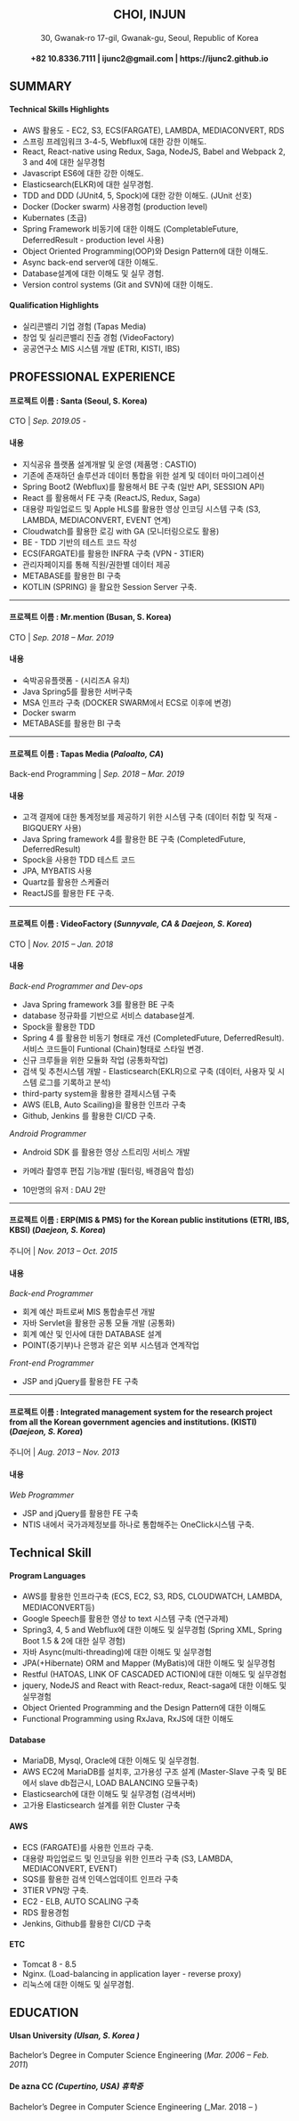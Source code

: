 <h2>
    <p align="center">
        CHOI, INJUN
    </p>
</h2>
<p align="center">
    30, Gwanak-ro 17-gil, Gwanak-gu, Seoul, Republic of Korea
</p>
<h4>
    <p align="center">
        +82 10.8336.7111 | ijunc2@gmail.com | https://ijunc2.github.io
    </p>
</h4>


## SUMMARY

#### Technical Skills Highlights

* AWS 활용도 - EC2, S3, ECS(FARGATE), LAMBDA, MEDIACONVERT, RDS
* 스프링 프레임워크 3-4-5, Webflux에 대한 강한 이해도.
* React, React-native using Redux, Saga, NodeJS, Babel and Webpack 2, 3 and 4에 대한 실무경험
* Javascript ES6에 대한 강한 이해도.
* Elasticsearch(ELKR)에 대한 실무경험.
* TDD and DDD (JUnit4, 5, Spock)에 대한 강한 이해도. (JUnit 선호) 
* Docker (Docker swarm) 사용경험 (production level)
* Kubernates (초급)
* Spring Framework 비동기에 대한 이해도 (CompletableFuture, DeferredResult - production level 사용)
* Object Oriented Programming(OOP)와 Design Pattern에 대한 이해도.
* Async back-end server에 대한 이해도.
* Database설계에 대한 이해도 및 실무 경험.
* Version control systems (Git and SVN)에 대한 이해도.

#### Qualification Highlights

* 실리콘밸리 기업 경험 (Tapas Media)
* 창업 및 실리콘밸리 진출 경험 (VideoFactory)
* 공공연구소 MIS 시스템 개발 (ETRI, KISTI, IBS)

## PROFESSIONAL EXPERIENCE

#### 프로젝트 이름 : Santa (Seoul, S. Korea)
CTO | _Sep. 2019.05 -_

#### 내용

* 지식공유 플랫폼 설계개발 및 운영 (제품명 : CASTIO)
* 기존에 존재하던 솔루션과 데이터 통합을 위한 설계 및 데이터 마이그레이션
* Spring Boot2 (Webflux)를 활용해서 BE 구축 (일반 API, SESSION API)
* React 를 활용해서 FE 구축 (ReactJS, Redux, Saga)
* 대용량 파일업로드 및 Apple HLS를 활용한 영상 인코딩 시스템 구축 (S3, LAMBDA, MEDIACONVERT, EVENT 연계)
* Cloudwatch를 활용한 로깅 with GA (모니터링으로도 활용)
* BE - TDD 기반의 테스트 코드 작성
* ECS(FARGATE)를 활용한 INFRA 구축 (VPN - 3TIER)
* 관리자페이지를 통해 직원/권한별 데이터 제공
* METABASE를 활용한 BI 구축
* KOTLIN (SPRING) 을 활요한 Session Server 구축.
  
--- 

#### 프로젝트 이름 : Mr.mention (Busan, S. Korea)
CTO | _Sep. 2018 – Mar. 2019_

#### 내용

* 숙박공유플랫폼 - (시리즈A 유치)
* Java Spring5를 활용한 서버구축
* MSA 인프라 구축 (DOCKER SWARM에서 ECS로 이후에 변경)
* Docker swarm
* METABASE를 활용한 BI 구축

--- 

#### 프로젝트 이름 : Tapas Media (_Paloalto, CA_)
Back-end Programming | _Sep. 2018 – Mar. 2019_

#### 내용

* 고객 결제에 대한 통계정보를 제공하기 위한 시스템 구축 (데이터 취합 및 적재 - BIGQUERY 사용)
* Java Spring framework 4를 활용한 BE 구축 (CompletedFuture, DeferredResult)
* Spock을 사용한 TDD 테스트 코드 
* JPA, MYBATIS 사용
* Quartz를 활용한 스케쥴러
* ReactJS를 활용한 FE 구축.

--- 

#### 프로젝트 이름 : VideoFactory (_Sunnyvale, CA & Daejeon, S. Korea_)
CTO | _Nov. 2015 – Jan. 2018_

#### 내용
_Back-end Programmer and Dev-ops_
* Java Spring framework 3를 활용한 BE 구축
* database 정규화를 기반으로 서비스 database설계.
* Spock을 활용한 TDD
* Spring 4 를 활용한 비동기 형태로 개선 (CompletedFuture, DeferredResult). 서비스 코드들이 Funtional (Chain)형태로 스타일 변경.
* 신규 크루들을 위한 모듈화 작업 (공통화작업)
* 검색 및 추천시스템 개발 - Elasticsearch(EKLR)으로 구축 (데이터, 사용자 및 시스템 로그를 기록하고 분석) 
* third-party system을 활용한 결제시스템 구축
* AWS (ELB, Auto Scailing)을 활용한 인프라 구축 
* Github, Jenkins 를 활용한 CI/CD 구축.

_Android Programmer_
* Android SDK 를 활용한 영상 스트리밍 서비스 개발 
* 카메라 촬영후 편집 기능개발 (필터링, 배경음악 합성)

* 10만명의 유저 : DAU 2만
  
--- 

#### 프로젝트 이름 : ERP(MIS & PMS) for the Korean public institutions (ETRI, IBS, KBSI) (_Daejeon, S. Korea_)
주니어 | _Nov. 2013 – Oct. 2015_

#### 내용
_Back-end Programmer_
* 회계 예산 파트로써 MIS 통합솔루션 개발
* 자바 Servlet을 활용한 공통 모듈 개발 (공통화)
* 회계 예산 및 인사에 대한 DATABASE 설계
* POINT(중기부)나 은행과 같은 외부 시스템과 연계작업

_Front-end Programmer_
* JSP and jQuery를 활용한 FE 구축

--- 

#### 프로젝트 이름 : Integrated management system for the research project from all the Korean government agencies and institutions. (KISTI) (_Daejeon, S. Korea_)
주니어 | _Aug. 2013 – Nov. 2013_

#### 내용
_Web Programmer_
* JSP and jQuery를 활용한 FE 구축
* NTIS 내에서 국가과제정보를 하나로 통합해주는 OneClick시스템 구축.

## Technical Skill

#### Program Languages

* AWS를 활용한 인프라구축 (ECS, EC2, S3, RDS, CLOUDWATCH, LAMBDA, MEDIACONVERT등)
* Google Speech를 활용한 영상 to text 시스템 구축 (연구과제)
* Spring3, 4, 5 and Webflux에 대한 이해도 및 실무경험 (Spring XML, Spring Boot 1.5 & 2에 대한 실무 경험)
* 자바 Async(multi-threading)에 대한 이해도 및 실무경험
* JPA(+Hibernate) ORM and Mapper (MyBatis)에 대한 이해도 및 실무경험
* Restful (HATOAS, LINK OF CASCADED ACTION)에 대한 이해도 및 실무경험
* jquery, NodeJS and React with React-redux, React-saga에 대한 이해도 및 실무경험
* Object Oriented Programming and the Design Pattern에 대한 이해도
* Functional Programming using RxJava, RxJS에 대한 이해도

#### Database

* MariaDB, Mysql, Oracle에 대한 이해도 및 실무경험.
* AWS EC2에 MariaDB를 설치후, 고가용성 구조 설계 (Master-Slave 구축 및 BE에서 slave db접근시, LOAD BALANCING 모듈구축)
* Elasticsearch에 대한 이해도 및 실무경험 (검색서버)
* 고가용 Elasticsearch 설계를 위한 Cluster 구축

#### AWS

* ECS (FARGATE)를 사용한 인프라 구축.
* 대용량 파입업로드 및 인코딩을 위한 인프라 구축 (S3, LAMBDA, MEDIACONVERT, EVENT)
* SQS를 활용한 검색 인덱스업데이트 인프라 구축
* 3TIER VPN망 구축.
* EC2 - ELB, AUTO SCALING 구축
* RDS 활용경험
* Jenkins, Github를 활용한 CI/CD 구축

#### ETC
* Tomcat 8 - 8.5
* Nginx. (Load-balancing in application layer - reverse proxy)
* 리눅스에 대한 이해도 및 실무경험.

## EDUCATION
#### Ulsan University _(Ulsan, S. Korea )_
Bachelor’s Degree in Computer Science Engineering (_Mar. 2006 – Feb. 2011_)

#### De azna CC _(Cupertino, USA) 휴학중_
Bachelor’s Degree in Computer Science Engineering (_Mar. 2018 – )

